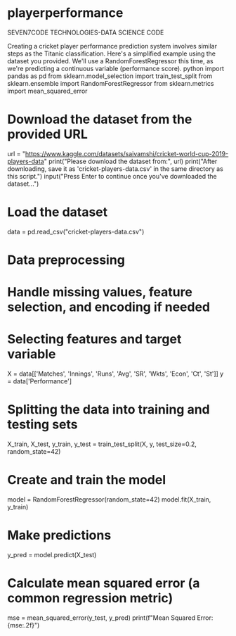 # playerperformance
SEVEN7CODE TECHNOLOGIES-DATA SCIENCE CODE

Creating a cricket player performance prediction system involves similar steps as the Titanic classification. Here's a simplified example using the dataset you provided. We'll use a RandomForestRegressor this time, as we're predicting a continuous variable (performance score).
python
import pandas as pd
from sklearn.model_selection import train_test_split
from sklearn.ensemble import RandomForestRegressor
from sklearn.metrics import mean_squared_error

# Download the dataset from the provided URL
url = "https://www.kaggle.com/datasets/saivamshi/cricket-world-cup-2019-players-data"
print("Please download the dataset from:", url)
print("After downloading, save it as 'cricket-players-data.csv' in the same directory as this script.")
input("Press Enter to continue once you've downloaded the dataset...")

# Load the dataset
data = pd.read_csv("cricket-players-data.csv")

# Data preprocessing
# Handle missing values, feature selection, and encoding if needed

# Selecting features and target variable
X = data[['Matches', 'Innings', 'Runs', 'Avg', 'SR', 'Wkts', 'Econ', 'Ct', 'St']]
y = data['Performance']

# Splitting the data into training and testing sets
X_train, X_test, y_train, y_test = train_test_split(X, y, test_size=0.2, random_state=42)

# Create and train the model
model = RandomForestRegressor(random_state=42)
model.fit(X_train, y_train)

# Make predictions
y_pred = model.predict(X_test)

# Calculate mean squared error (a common regression metric)
mse = mean_squared_error(y_test, y_pred)
print(f"Mean Squared Error: {mse:.2f}")
